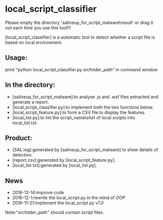 local_script_classifier
===============
Please empty the directory 'salineup_for_script_malware\\result' or drag it out each time you use this tool!!!

[local_script_classifier] is a automatic tool to detect whether a script file is based on local environment.

Usage:
------
print "python local_script_classifier.py srcfolder_path" in command window

In the directory:
-------------------------
- [salineup_for_script_malware]:to analyse .js and .wsf files extracted and generate a report.
- [local_script_classifier.py]:to implement both the two functions below.
- [local_script_feature.py]:to form a CSV file to display the features.
- [local_list.py]:to list the script_name\sha1 of local scripts into local_list.txt.

Product:
-------------------------
- [SAL.log]:generated by [salineup_for_script_malware] to show details of detection.
- [report.csv]:generated by [local_script_feature.py].
- [local_list.txt]:generated by [local_list.py].

News
----
- 2016-12-14:improve code
- 2016-12-1:rewrite the local_script.py in the mind of OOP
- 2016-11-21:implement the local_script.py v1.0

Note:"srcfolder_path" should contain script files.